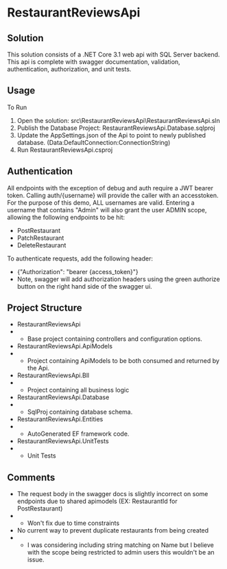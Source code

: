 RestaurantReviewsApi
=================

Solution
--------------
This solution consists of a .NET Core 3.1 web api with SQL Server backend.
This api is complete with swagger documentation, validation, authentication, authorization, and unit tests. 

Usage
--------------
To Run
1. Open the solution: src\RestaurantReviewsApi\RestaurantReviewsApi.sln
2. Publish the Database Project: RestaurantReviewsApi.Database.sqlproj
3. Update the AppSettings.json of the Api to point to newly published database. (Data:DefaultConnection:ConnectionString)
4. Run RestaurantReviewsApi.csproj

Authentication
--------------
All endpoints with the exception of debug and auth require a JWT bearer token.
Calling auth/{username} will provide the caller with an accesstoken.
For the purpose of this demo, ALL usernames are valid. 
Entering a username that contains "Admin" will also grant the user ADMIN scope, allowing the following endpoints to be hit:
- PostRestaurant
- PatchRestaurant
- DeleteRestaurant

To authenticate requests, add the following header:
- {"Authorization": "bearer {access_token}"}
- Note, swagger will add authorization headers using the green authorize button on the right hand side of the swagger ui.

Project Structure
--------------
- RestaurantReviewsApi
- - Base project containing controllers and configuration options.
- RestaurantReviewsApi.ApiModels
- - Project containing ApiModels to be both consumed and returned by the Api.
- RestaurantReviewsApi.Bll
- - Project containing all business logic
- RestaurantReviewsApi.Database
- - SqlProj containing database schema.
- RestaurantReviewsApi.Entities
- - AutoGenerated EF framework code.
- RestaurantReviewsApi.UnitTests
- - Unit Tests

Comments
--------------
- The request body in the swagger docs is slightly incorrect on some endpoints due to shared apimodels (EX: RestaurantId for PostRestaurant)
- - Won't fix due to time constraints
- No current way to prevent duplicate restaurants from being created
- - I was considering including string matching on Name but I believe with the scope being restricted to admin users this wouldn't be an issue.